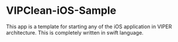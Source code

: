 # VIPClean-iOS-Sample

This app is a template for starting any of the iOS application in VIPER architecture. This is completely written in swift language.
